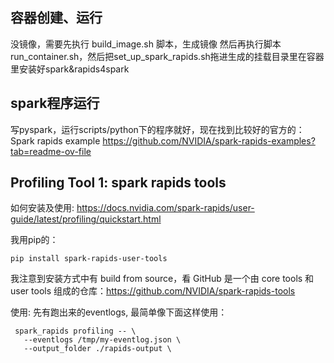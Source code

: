 
## 容器创建、运行

没镜像，需要先执行 build_image.sh 脚本，生成镜像
然后再执行脚本 run_container.sh，然后把set_up_spark_rapids.sh拖进生成的挂载目录里在容器里安装好spark&rapids4spark

## spark程序运行
写pyspark，运行scripts/python下的程序就好，现在找到比较好的官方的：
Spark rapids example
https://github.com/NVIDIA/spark-rapids-examples?tab=readme-ov-file

## Profiling Tool 1: spark rapids tools
如何安装及使用:
https://docs.nvidia.com/spark-rapids/user-guide/latest/profiling/quickstart.html

我用pip的：
```
pip install spark-rapids-user-tools
```

我注意到安装方式中有 build from source，看 GitHub 是一个由 core tools 和user tools 组成的仓库：https://github.com/NVIDIA/spark-rapids-tools 

使用: 先有跑出来的eventlogs, 最简单像下面这样使用：
```
 spark_rapids profiling -- \
   --eventlogs /tmp/my-eventlog.json \
   --output_folder ./rapids-output \
```
